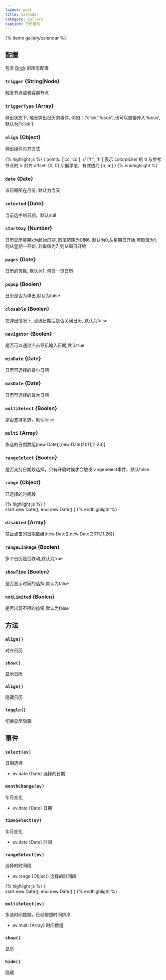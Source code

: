 ```yaml
---
layout: post
title: Calendar
category: gallery
caption: 日历组件
---
```


{% demo gallery/calendar %}

## 配置

包含 [Brick](/brix/core/brick) 的所有配置

### `trigger` {String|Node}

触发节点或者容器节点

### `triggerType` {Array}

弹出状态下, 触发弹出日历的事件, 例如：[‘click’,’focus’],也可以直接传入’focus’, 默认为[‘click’]

### `align` {Object}

弹出组件对其方式

{% highlight js %}
 {
    points: ['cc','cc'], // ['tr', 'tl'] 表示 colorpicker 的 tl 与参考节点的 tr 对齐
    offset: [0, 0]      // 偏移值，有效值为 [n, m]
}
{% endhighlight %}

### `date` {Date}

该日期所在月份, 默认为当天

### `selected` {Date}

当前选中的日期，默认null

### `startDay` {Number}

日历显示星期x为起始日期, 取值范围为0到6, 默认为0,从星期日开始,若取值为1, 则从星期一开始, 若取值为7, 则从周日开始

### `pages` {Date}

日历的页数, 默认为1, 包含一页日历

### `popup` {Boolen}

日历是否为弹出,默认为false

### `closable` {Boolen}

在弹出情况下, 点选日期后是否关闭日历, 默认为false

### `navigator` {Boolen}

是否可以通过点击导航输入日期,默认true

### `minDate` {Date}

日历可选择的最小日期

### `maxDate` {Date}

日历可选择的最大日期

### `multiSelect` {Boolen}

是否支持多选，默认false

### `multi` {Array}

多选的日期数组[new Date(),new Date(2011,11,26)] 

### `rangeSelect` {Boolen}

是否支持日期段选择，只有开启时候才会触发rangeSelect事件，默认false

### `range` {Object}

已选择的时间段 

{% highlight js %}
{	
	start:new Date(),
	end:new Date()
}
{% endhighlight %}

### `disabled` {Array}

禁止点击的日期数组[new Date(),new Date(2011,11,26)] 

### `rangeLinkage` {Boolen}

多个日历是否联动,默认为true

### `showTime` {Boolen}

是否显示时间的选择,默认为false

### `notLimited` {Boolen}

是否出现不限的按钮,默认为false


## 方法

### `align()`

对齐日历

### `show()`

显示日历

### `align()`

隐藏日历

### `toggle()`

切换显示隐藏

## 事件

### `select(ev)`

日期选择

* ev.date {Date} 选择的日期

### `monthChange(ev)`

年月变化

* ev.date {Date} 日期

### `timeSelect(ev)`

年月变化

* ev.date {Date} 时间

### `rangeSelect(ev)`

选择的时间段

* ev.range {Object} 选择的时间段

{% highlight js %}
{	
	start:new Date(),
	end:new Date()
}
{% endhighlight %}

### `multiSelect(ev)`

多选时间数据，已经按照时间排序

* ev.multi {Array} 时间数组

### `show()`

显示

### `hide()`

隐藏
